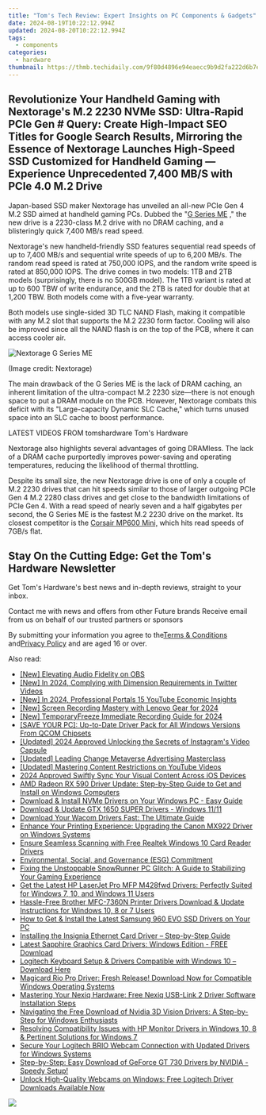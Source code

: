 ```yaml
---
title: "Tom's Tech Review: Expert Insights on PC Components & Gadgets"
date: 2024-08-19T10:22:12.994Z
updated: 2024-08-20T10:22:12.994Z
tags:
  - components
categories:
  - hardware
thumbnail: https://thmb.techidaily.com/9f80d4896e94eaecc9b9d2fa222d6b7ea517f0365f103fdcf83c4e1528970c2b.jpg
---
```


## Revolutionize Your Handheld Gaming with Nextorage's M.2 2230 NVMe SSD: Ultra-Rapid PCIe Gen # Query: Create High-Impact SEO Titles for Google Search Results, Mirroring the Essence of Nextorage Launches High-Speed SSD Customized for Handheld Gaming — Experience Unprecedented 7,400 MB/S with PCIe 4.0 M.2 Drive

Japan-based SSD maker Nextorage has unveiled an all-new PCIe Gen 4 M.2 SSD aimed at handheld gaming PCs. Dubbed the "[G Series ME](https://www.nextorage.net/articles/240809/) ," the new drive is a 2230-class M.2 drive with no DRAM caching, and a blisteringly quick 7,400 MB/s read speed.

 Nextorage's new handheld-friendly SSD features sequential read speeds of up to 7,400 MB/s and sequential write speeds of up to 6,200 MB/s. The random read speed is rated at 750,000 IOPS, and the random write speed is rated at 850,000 IOPS. The drive comes in two models: 1TB and 2TB models (surprisingly, there is no 500GB model). The 1TB variant is rated at up to 600 TBW of write endurance, and the 2TB is rated for double that at 1,200 TBW. Both models come with a five-year warranty.

 Both models use single-sided 3D TLC NAND Flash, making it compatible with any M.2 slot that supports the M.2 2230 form factor. Cooling will also be improved since all the NAND flash is on the top of the PCB, where it can access cooler air.

![Nextorage G Series ME](https://cdn.mos.cms.futurecdn.net/jtsB8qtxGSe6m73TgENvLW-320-80.jpg)

 (Image credit: Nextorage)

 The main drawback of the G Series ME is the lack of DRAM caching, an inherent limitation of the ultra-compact M.2 2230 size—there is not enough space to put a DRAM module on the PCB. However, Nextorage combats this deficit with its "Large-capacity Dynamic SLC Cache," which turns unused space into an SLC cache to boost performance.

 LATEST VIDEOS FROM tomshardware Tom's Hardware

 Nextorage also highlights several advantages of going DRAMless. The lack of a DRAM cache purportedly improves power-saving and operating temperatures, reducing the likelihood of thermal throttling.

 Despite its small size, the new Nextorage drive is one of only a couple of M.2 2230 drives that can hit speeds similar to those of larger outgoing PCIe Gen 4 M.2 2280 class drives and get close to the bandwidth limitations of PCIe Gen 4\. With a read speed of nearly seven and a half gigabytes per second, the G Series ME is the fastest M.2 2230 drive on the market. Its closest competitor is the [Corsair MP600 Mini,](https://tools.techidaily.com) which hits read speeds of 7GB/s flat.

## Stay On the Cutting Edge: Get the Tom's Hardware Newsletter

 Get Tom's Hardware's best news and in-depth reviews, straight to your inbox.

 Contact me with news and offers from other Future brands  Receive email from us on behalf of our trusted partners or sponsors

 By submitting your information you agree to the[Terms & Conditions](https://futureplc.com/terms-conditions/) and[Privacy Policy](https://futureplc.com/privacy-policy/) and are aged 16 or over.

<ins class="adsbygoogle"
     style="display:block"
     data-ad-format="autorelaxed"
     data-ad-client="ca-pub-7571918770474297"
     data-ad-slot="1223367746"></ins>



<ins class="adsbygoogle"
     style="display:block"
     data-ad-client="ca-pub-7571918770474297"
     data-ad-slot="8358498916"
     data-ad-format="auto"
     data-full-width-responsive="true"></ins>

<span class="atpl-alsoreadstyle">Also read:</span>
<div><ul>
<li><a href="https://on-screen-recording.techidaily.com/new-elevating-audio-fidelity-on-obs/"><u>[New] Elevating Audio Fidelity on OBS</u></a></li>
<li><a href="https://twitter-videos.techidaily.com/new-in-2024-complying-with-dimension-requirements-in-twitter-videos/"><u>[New] In 2024, Complying with Dimension Requirements in Twitter Videos</u></a></li>
<li><a href="https://youtube-blog.techidaily.com/n-2024-professional-portals-15-youtube-economic-insights/"><u>[New] In 2024, Professional Portals  15 YouTube Economic Insights</u></a></li>
<li><a href="https://screen-activity-recording.techidaily.com/new-screen-recording-mastery-with-lenovo-gear-for-2024/"><u>[New] Screen Recording Mastery with Lenovo Gear for 2024</u></a></li>
<li><a href="https://visual-screen-recording.techidaily.com/new-temporaryfreeze-immediate-recording-guide-for-2024/"><u>[New] TemporaryFreeze  Immediate Recording Guide for 2024</u></a></li>
<li><a href="https://hardware-help.techidaily.com/save-your-pc-up-to-date-driver-pack-for-all-windows-versions-from-qcom-chipsets/"><u>[SAVE YOUR PC]: Up-to-Date Driver Pack for All Windows Versions From QCOM Chipsets</u></a></li>
<li><a href="https://instagram-clips.techidaily.com/updated-2024-approved-unlocking-the-secrets-of-instagrams-video-capsule/"><u>[Updated] 2024 Approved  Unlocking the Secrets of Instagram's Video Capsule</u></a></li>
<li><a href="https://extra-guidance.techidaily.com/updated-leading-change-metaverse-advertising-masterclass/"><u>[Updated] Leading Change  Metaverse Advertising Masterclass</u></a></li>
<li><a href="https://facebook-video-footage.techidaily.com/updated-mastering-content-restrictions-on-youtube-videos/"><u>[Updated] Mastering Content Restrictions on YouTube Videos</u></a></li>
<li><a href="https://article-tips.techidaily.com/2024-approved-swiftly-sync-your-visual-content-across-ios-devices/"><u>2024 Approved  Swiftly Sync Your Visual Content Across iOS Devices</u></a></li>
<li><a href="https://hardware-help.techidaily.com/amd-radeon-rx-590-driver-update-step-by-step-guide-to-get-and-install-on-windows-computers/"><u>AMD Radeon RX 590 Driver Update: Step-by-Step Guide to Get and Install on Windows Computers</u></a></li>
<li><a href="https://hardware-help.techidaily.com/download-and-install-nvme-drivers-on-your-windows-pc-easy-guide/"><u>Download & Install NVMe Drivers on Your Windows PC - Easy Guide</u></a></li>
<li><a href="https://hardware-help.techidaily.com/download-and-update-gtx-1650-super-drivers-windows-1111/"><u>Download & Update GTX 1650 SUPER Drivers - Windows 11/11</u></a></li>
<li><a href="https://hardware-help.techidaily.com/download-your-wacom-drivers-fast-the-ultimate-guide/"><u>Download Your Wacom Drivers Fast: The Ultimate Guide</u></a></li>
<li><a href="https://hardware-help.techidaily.com/enhance-your-printing-experience-upgrading-the-canon-mx922-driver-on-windows-systems/"><u>Enhance Your Printing Experience: Upgrading the Canon MX922 Driver on Windows Systems</u></a></li>
<li><a href="https://hardware-help.techidaily.com/ensure-seamless-scanning-with-free-realtek-windows-10-card-reader-drivers/"><u>Ensure Seamless Scanning with Free Realtek Windows 10 Card Reader Drivers</u></a></li>
<li><a href="https://hardware-help.techidaily.com/environmental-social-and-governance-esg-commitment/"><u>Environmental, Social, and Governance (ESG) Commitment</u></a></li>
<li><a href="https://win-answers.techidaily.com/fixing-the-unstoppable-snowrunner-pc-glitch-a-guide-to-stabilizing-your-gaming-experience/"><u>Fixing the Unstoppable SnowRunner PC Glitch: A Guide to Stabilizing Your Gaming Experience</u></a></li>
<li><a href="https://hardware-help.techidaily.com/get-the-latest-hp-laserjet-pro-mfp-m428fwd-drivers-perfectly-suited-for-windows-7-10-and-windows-11-users/"><u>Get the Latest HP LaserJet Pro MFP M428fwd Drivers: Perfectly Suited for Windows 7, 10, and Windows 11 Users</u></a></li>
<li><a href="https://hardware-help.techidaily.com/hassle-free-brother-mfc-7360n-printer-drivers-download-and-update-instructions-for-windows-10-8-or-7-users/"><u>Hassle-Free Brother MFC-7360N Printer Drivers Download & Update Instructions for Windows 10, 8 or 7 Users</u></a></li>
<li><a href="https://hardware-help.techidaily.com/how-to-get-and-install-the-latest-samsung-960-evo-ssd-drivers-on-your-pc/"><u>How to Get & Install the Latest Samsung 960 EVO SSD Drivers on Your PC</u></a></li>
<li><a href="https://hardware-help.techidaily.com/installing-the-insignia-ethernet-card-driver-step-by-step-guide/"><u>Installing the Insignia Ethernet Card Driver – Step-by-Step Guide</u></a></li>
<li><a href="https://hardware-help.techidaily.com/latest-sapphire-graphics-card-drivers-windows-edition-free-download/"><u>Latest Sapphire Graphics Card Drivers: Windows Edition - FREE Download</u></a></li>
<li><a href="https://hardware-help.techidaily.com/1722964524089-logitech-keyboard-setup-and-drivers-compatible-with-windows-10-download-here/"><u>Logitech Keyboard Setup & Drivers Compatible with Windows 10 – Download Here</u></a></li>
<li><a href="https://hardware-help.techidaily.com/magicard-rio-pro-driver-fresh-release-download-now-for-compatible-windows-operating-systems/"><u>Magicard Rio Pro Driver: Fresh Release! Download Now for Compatible Windows Operating Systems</u></a></li>
<li><a href="https://hardware-help.techidaily.com/mastering-your-nexiq-hardware-free-nexiq-usb-link-2-driver-software-installation-steps/"><u>Mastering Your Nexiq Hardware: Free Nexiq USB-Link 2 Driver Software Installation Steps</u></a></li>
<li><a href="https://hardware-help.techidaily.com/navigating-the-free-download-of-nvidia-3d-vision-drivers-a-step-by-step-for-windows-enthusiasts/"><u>Navigating the Free Download of Nvidia 3D Vision Drivers: A Step-by-Step for Windows Enthusiasts</u></a></li>
<li><a href="https://hardware-help.techidaily.com/resolving-compatibility-issues-with-hp-monitor-drivers-in-windows-10-8-and-pertinent-solutions-for-windows-7/"><u>Resolving Compatibility Issues with HP Monitor Drivers in Windows 10, 8 & Pertinent Solutions for Windows 7</u></a></li>
<li><a href="https://hardware-help.techidaily.com/secure-your-logitech-brio-webcam-connection-with-updated-drivers-for-windows-systems/"><u>Secure Your Logitech BRIO Webcam Connection with Updated Drivers for Windows Systems</u></a></li>
<li><a href="https://hardware-help.techidaily.com/step-by-step-easy-download-of-geforce-gt-730-drivers-by-nvidia-speedy-setup/"><u>Step-by-Step: Easy Download of GeForce GT 730 Drivers by NVIDIA - Speedy Setup!</u></a></li>
<li><a href="https://hardware-help.techidaily.com/unlock-high-quality-webcams-on-windows-free-logitech-driver-downloads-available-now/"><u>Unlock High-Quality Webcams on Windows: Free Logitech Driver Downloads Available Now</u></a></li>
</ul></div>

<!-- affiliate ads begin -->
<a href="https://shop.incomedia.eu/order/checkout.php?PRODS=39655089&QTY=1&AFFILIATE=108875&CART=1"><img src="https://incomedia.eu/files/images/affiliates/wa/01_WA_728x90.jpg" border="0"></a>
<!-- affiliate ads end -->